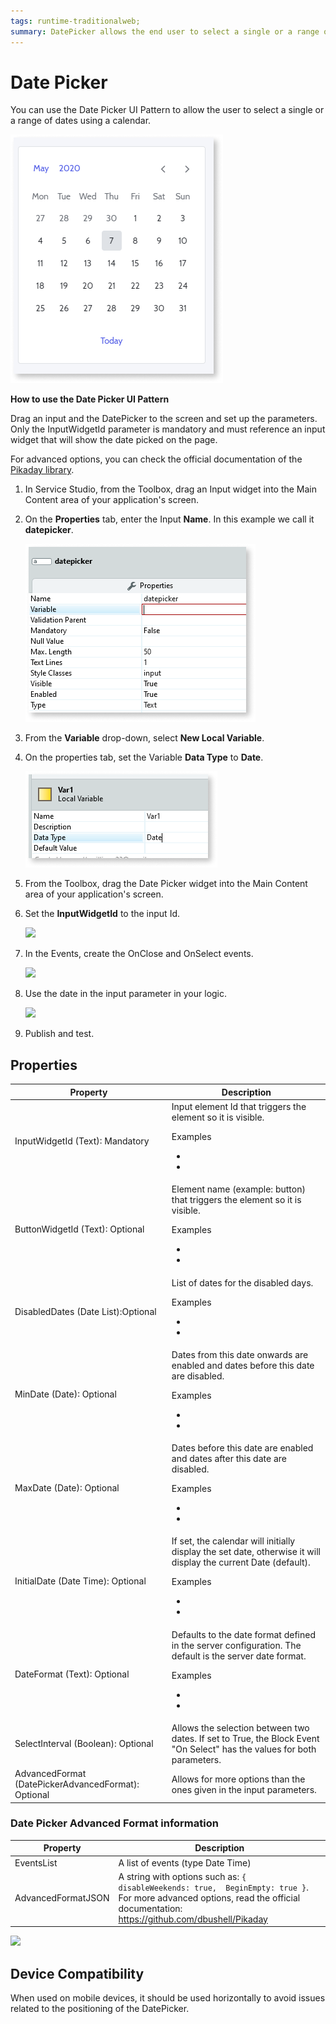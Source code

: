 ```yaml
---
tags: runtime-traditionalweb; 
summary: DatePicker allows the end user to select a single or a range of dates using a calendar.
---
```


# Date Picker 

You can use the Date Picker UI Pattern to allow the user to select a single or a range of dates using a calendar.

![](<images/datepicker-image-13.png>)

**How to use the Date Picker UI Pattern**

Drag an input and the DatePicker to the screen and set up the parameters. Only the InputWidgetId parameter is mandatory and must reference an input widget that will show the date picked on the page.

For advanced options, you can check the official documentation of the [Pikaday library](https://github.com/dbushell/Pikaday).

1. In Service Studio, from the Toolbox, drag an Input widget into the Main Content area of your application's screen.

1. On the **Properties** tab, enter the Input **Name**. In this example we call it **datepicker**. 

    ![](<images/datepicker-image-14.png>)

1. From the **Variable** drop-down, select **New Local Variable**.

1. On the properties tab, set the Variable **Data Type** to **Date**.

    ![](<images/datepicker-image-16.png>)
 
1. From the Toolbox, drag the Date Picker widget into the Main Content area of your application's screen.

1. Set the **InputWidgetId** to the input Id. 

    ![](<images/datepicker-image-2.png>)

1. In the Events, create the OnClose and OnSelect events.

    ![](<images/datepicker-image-7.png>)

1. Use the date in the input parameter in your logic.

    ![](<images/datepicker-image-8.png>)

1. Publish and test.

## Properties

| **Property** |  **Description** |  
|---|---|
| InputWidgetId (Text): Mandatory  | Input element Id that triggers the element so it is visible. <p>Examples<ul><li></li><li></li></ul></p> |
| ButtonWidgetId (Text): Optional  |  Element name (example: button) that  triggers the element so it is visible. <p>Examples<ul><li></li><li></li></ul></p>|
| DisabledDates (Date List):Optional  |  List of dates for the disabled days. <p>Examples<ul><li></li><li></li></ul></p> | 
| MinDate (Date): Optional | Dates from this date onwards are enabled and  dates before this date are disabled. <p>Examples<ul><li></li><li></li></ul></p> |
| MaxDate (Date): Optional| Dates before this date are enabled and dates after this date are disabled. <p>Examples<ul><li></li><li></li></ul></p> | 
| InitialDate (Date Time): Optional| If set, the calendar will initially display the set date, otherwise it will display the current Date (default). <p>Examples<ul><li></li><li></li></ul></p>| 
| DateFormat (Text): Optional | Defaults to the date format defined in the server configuration. The default is the server date format. <p>Examples<ul><li></li><li></li></ul></p>| 
| SelectInterval (Boolean): Optional  |  Allows the selection between two dates. If set to True, the Block Event "On Select" has the values for both parameters.  |
| AdvancedFormat (DatePickerAdvancedFormat): Optional | Allows for more options than the ones given in the input parameters. |
 

### Date Picker Advanced Format information

| **Property** |  **Description** | 
|---|---|
| EventsList | A list of events (type Date Time) | Date Time List | False | none |
| AdvancedFormatJSON | A string with options such as: `{ disableWeekends: true,  BeginEmpty: true }`. For more advanced options, read the official documentation: https://github.com/dbushell/Pikaday | Date Time List | False | none |


![](<images/datepicker-gif-1.gif>)

## Device Compatibility

When used on mobile devices, it should be used horizontally to avoid issues related to the positioning of the DatePicker.
